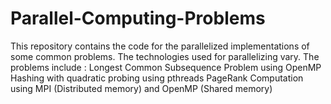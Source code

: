 # Parallel-Computing-Problems

This repository contains the code for the parallelized implementations of some common problems. The technologies used for parallelizing vary.
The problems include : 
  Longest Common Subsequence Problem using OpenMP
  Hashing with quadratic probing using pthreads
  PageRank Computation using MPI (Distributed memory) and OpenMP (Shared memory)

